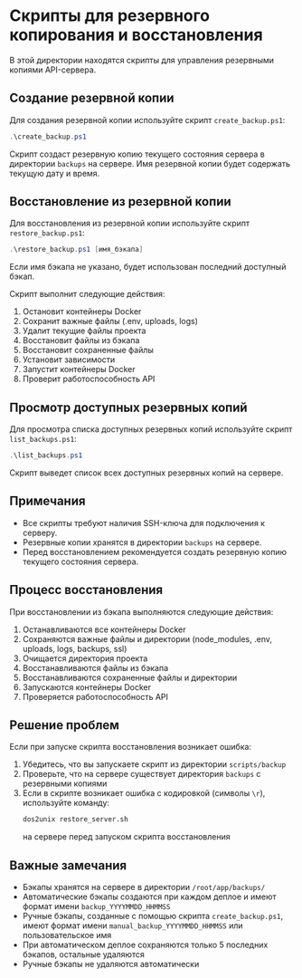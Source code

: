 # Скрипты для резервного копирования и восстановления

В этой директории находятся скрипты для управления резервными копиями API-сервера.

## Создание резервной копии

Для создания резервной копии используйте скрипт `create_backup.ps1`:

```powershell
.\create_backup.ps1
```

Скрипт создаст резервную копию текущего состояния сервера в директории `backups` на сервере. Имя резервной копии будет содержать текущую дату и время.

## Восстановление из резервной копии

Для восстановления из резервной копии используйте скрипт `restore_backup.ps1`:

```powershell
.\restore_backup.ps1 [имя_бэкапа]
```

Если имя бэкапа не указано, будет использован последний доступный бэкап.

Скрипт выполнит следующие действия:
1. Остановит контейнеры Docker
2. Сохранит важные файлы (.env, uploads, logs)
3. Удалит текущие файлы проекта
4. Восстановит файлы из бэкапа
5. Восстановит сохраненные файлы
6. Установит зависимости
7. Запустит контейнеры Docker
8. Проверит работоспособность API

## Просмотр доступных резервных копий

Для просмотра списка доступных резервных копий используйте скрипт `list_backups.ps1`:

```powershell
.\list_backups.ps1
```

Скрипт выведет список всех доступных резервных копий на сервере.

## Примечания

- Все скрипты требуют наличия SSH-ключа для подключения к серверу.
- Резервные копии хранятся в директории `backups` на сервере.
- Перед восстановлением рекомендуется создать резервную копию текущего состояния сервера.

## Процесс восстановления

При восстановлении из бэкапа выполняются следующие действия:

1. Останавливаются все контейнеры Docker
2. Сохраняются важные файлы и директории (node_modules, .env, uploads, logs, backups, ssl)
3. Очищается директория проекта
4. Восстанавливаются файлы из бэкапа
5. Восстанавливаются сохраненные файлы и директории
6. Запускаются контейнеры Docker
7. Проверяется работоспособность API

## Решение проблем

Если при запуске скрипта восстановления возникает ошибка:

1. Убедитесь, что вы запускаете скрипт из директории `scripts/backup`
2. Проверьте, что на сервере существует директория `backups` с резервными копиями
3. Если в скрипте возникает ошибка с кодировкой (символы `\r`), используйте команду:
   ```bash
   dos2unix restore_server.sh
   ```
   на сервере перед запуском скрипта восстановления

## Важные замечания

- Бэкапы хранятся на сервере в директории `/root/app/backups/`
- Автоматические бэкапы создаются при каждом деплое и имеют формат имени `backup_YYYYMMDD_HHMMSS`
- Ручные бэкапы, созданные с помощью скрипта `create_backup.ps1`, имеют формат имени `manual_backup_YYYYMMDD_HHMMSS` или пользовательское имя
- При автоматическом деплое сохраняются только 5 последних бэкапов, остальные удаляются
- Ручные бэкапы не удаляются автоматически 